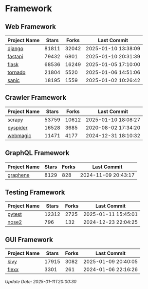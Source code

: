 # Framework

## Web Framework
| Project Name | Stars | Forks | Last Commit |
| ------------ | ----- | ----- | ----------- |
| [django](https://github.com/django/django) | 81811 | 32042 | 2025-01-10 13:38:09 |
| [fastapi](https://github.com/fastapi/fastapi) | 79432 | 6801 | 2025-01-10 20:31:39 |
| [flask](https://github.com/pallets/flask) | 68536 | 16249 | 2025-01-05 17:10:00 |
| [tornado](https://github.com/tornadoweb/tornado) | 21804 | 5520 | 2025-01-06 14:51:06 |
| [sanic](https://github.com/sanic-org/sanic) | 18195 | 1559 | 2025-01-02 10:26:42 |

## Crawler Framework
| Project Name | Stars | Forks | Last Commit |
| ------------ | ----- | ----- | ----------- |
| [scrapy](https://github.com/scrapy/scrapy) | 53759 | 10612 | 2025-01-10 18:08:27 |
| [pyspider](https://github.com/binux/pyspider) | 16528 | 3685 | 2020-08-02 17:34:20 |
| [webmagic](https://github.com/code4craft/webmagic) | 11471 | 4177 | 2024-12-31 18:10:32 |

## GraphQL Framework
| Project Name | Stars | Forks | Last Commit |
| ------------ | ----- | ----- | ----------- |
| [graphene](https://github.com/graphql-python/graphene) | 8129 | 828 | 2024-11-09 20:43:17 |

## Testing Framework
| Project Name | Stars | Forks | Last Commit |
| ------------ | ----- | ----- | ----------- |
| [pytest](https://github.com/pytest-dev/pytest) | 12312 | 2725 | 2025-01-11 15:45:01 |
| [nose2](https://github.com/nose-devs/nose2) | 796 | 132 | 2024-12-23 22:04:25 |

## GUI Framework
| Project Name | Stars | Forks | Last Commit |
| ------------ | ----- | ----- | ----------- |
| [kivy](https://github.com/kivy/kivy) | 17915 | 3082 | 2025-01-09 20:40:05 |
| [flexx](https://github.com/flexxui/flexx) | 3301 | 261 | 2024-01-06 22:16:26 |

*Update Date: 2025-01-11T20:00:30*